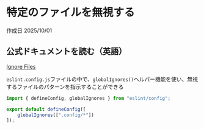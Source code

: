 # 特定のファイルを無視する

作成日 2025/10/01

## 公式ドキュメントを読む（英語）

[Ignore Files](https://eslint.org/docs/latest/use/configure/ignore#ignoring-files)

`eslint.config.js`ファイルの中で、`globalIgnores()`ヘルパー機能を使い、無視するファイルのパターンを指示することができる

```javascript
import { defineConfig, globalIgnores } from "eslint/config";

export default defineConfig([
    globalIgnores([".config/*"])
]);
```
